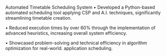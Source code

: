 Automated Timetable Scheduling System
• Developed a Python-based automated scheduling tool applying CSP and A.I. techniques, significantly streamlining
timetable creation.

• Reduced execution times by over 60% through the implementation of advanced heuristics, increasing
overall system efficiency.

• Showcased problem-solving and technical efficiency in algorithm optimization for real-world.
application scheduling.
